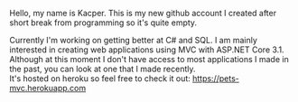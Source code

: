 Hello, my name is Kacper.
This is my new github account I created after short break from programming so it's quite empty. 

Currently I'm working on getting better at C# and SQL. I am mainly interested in creating web applications using MVC with ASP.NET Core 3.1.\
Although at this moment I don't have access to most applications I made in the past, you can look at one that I made recently.\
It's hosted on heroku so feel free to check it out: https://pets-mvc.herokuapp.com

<!---
KcprZtn/KcprZtn is a ✨ special ✨ repository because its `README.md` (this file) appears on your GitHub profile.
You can click the Preview link to take a look at your changes.
--->
